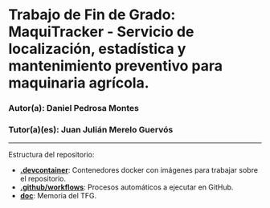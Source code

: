 # Trabajo de Fin de Grado: MaquiTracker - Servicio de localización, estadística y mantenimiento preventivo para maquinaria agrícola.

### Autor(a): Daniel Pedrosa Montes
### Tutor(a)(es): Juan Julián Merelo Guervós
___

Estructura del repositorio:

* [**.devcontainer**](.devcontainer): Contenedores docker con imágenes para trabajar sobre el repositorio.
* [**.github/workflows**](.github/workflows): Procesos automáticos a ejecutar en GitHub.
* [**doc**](doc): Memoria del TFG.

